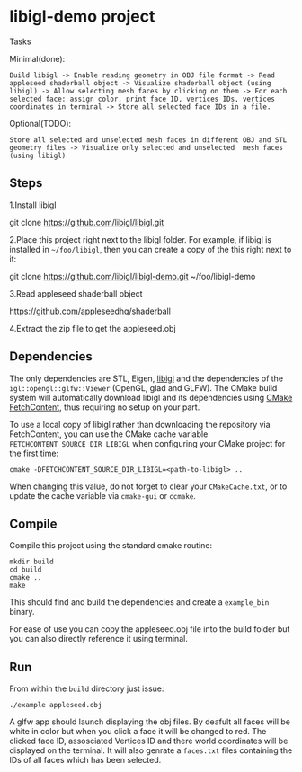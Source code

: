 # libigl-demo project
Tasks

Minimal(done):
    
    Build libigl -> Enable reading geometry in OBJ file format -> Read appleseed shaderball object -> Visualize shaderball object (using libigl) -> Allow selecting mesh faces by clicking on them -> For each selected face: assign color, print face ID, vertices IDs, vertices coordinates in terminal -> Store all selected face IDs in a file.
    
Optional(TODO):

    Store all selected and unselected mesh faces in different OBJ and STL geometry files -> Visualize only selected and unselected  mesh faces (using libigl)

## Steps

1.Install libigl

git clone https://github.com/libigl/libigl.git

2.Place this project right next to the libigl folder. For example, if libigl is installed in `~/foo/libigl`, then you can create a copy of the this right next to it:

git clone https://github.com/libigl/libigl-demo.git ~/foo/libigl-demo

3.Read appleseed shaderball object

https://github.com/appleseedhq/shaderball

4.Extract the zip file to get the appleseed.obj


## Dependencies

The only dependencies are STL, Eigen, [libigl](http://libigl.github.io/libigl/) and the dependencies
of the `igl::opengl::glfw::Viewer` (OpenGL, glad and GLFW).
The CMake build system will automatically download libigl and its dependencies using
[CMake FetchContent](https://cmake.org/cmake/help/latest/module/FetchContent.html),
thus requiring no setup on your part.

To use a local copy of libigl rather than downloading the repository via FetchContent, you can use
the CMake cache variable `FETCHCONTENT_SOURCE_DIR_LIBIGL` when configuring your CMake project for
the first time:
```
cmake -DFETCHCONTENT_SOURCE_DIR_LIBIGL=<path-to-libigl> ..
```
When changing this value, do not forget to clear your `CMakeCache.txt`, or to update the cache variable
via `cmake-gui` or `ccmake`.

## Compile

Compile this project using the standard cmake routine:

    mkdir build
    cd build
    cmake ..
    make

This should find and build the dependencies and create a `example_bin` binary.

For ease of use you can copy the appleseed.obj file into the build folder but you can also directly reference it using terminal.


## Run

From within the `build` directory just issue:

    ./example appleseed.obj

A glfw app should launch displaying the obj files.
By deafult all faces will be white in color but when you click a face it will be changed to red.
The clicked face ID, assosciated Vertices ID and there world coordinates will be displayed on the terminal.
It will also genrate a `faces.txt` files containing the IDs of all faces which has been selected.
